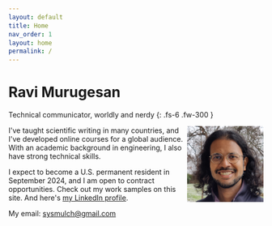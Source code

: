 ```yaml
---
layout: default
title: Home
nav_order: 1
layout: home
permalink: /
---
```


# Ravi Murugesan

Technical communicator, worldly and nerdy
{: .fs-6 .fw-300 }

<img style="float: right; max-width: 30%;" src="images/Photograph.jpg">

I've taught scientific writing in many countries, and I've developed online courses for a global audience. With an academic background in engineering, I also have strong technical skills.

I expect to become a U.S. permanent resident in September 2024, and I am open to contract opportunities. Check out my work samples on this site. And here's [my LinkedIn profile](https://www.linkedin.com/in/ravimurugesan/).

My email: <sysmulch@gmail.com>




